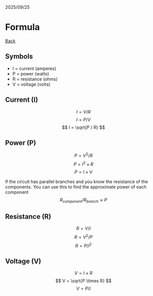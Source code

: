 2025/09/25

# Formula

[Back](README.md)

## Symbols
- I = current (amperes)
- P = power (watts)
- R = resistance (ohms)
- V = voltage (volts)

## Current (I)
$$ I = V / R $$
$$ I = P / V $$
$$ I = \sqrt{P / R} $$

## Power (P)
$$ P = V^2 / R $$
$$ P = I^2 \times R $$
$$ P = I \times V $$

If the circuit has parallel branches and you know the resistance of the components. You can use this to find the approximate power of each component
$$ R_{component} / R_{branch} \approx P $$

## Resistance (R)
$$ R = V / I $$
$$ R = V^2 / P $$
$$ R = P / I^2 $$

## Voltage (V)
$$ V = I \times R $$
$$ V = \sqrt{P \times R} $$
$$ V = P / I $$
